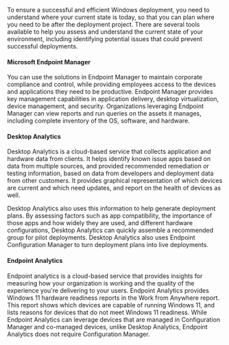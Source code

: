To ensure a successful and efficient Windows deployment, you need to understand where your current state is today, so that you can plan where you need to be after the deployment project. There are several tools available to help you assess and understand the current state of your environment, including identifying potential issues that could prevent successful deployments.

#### Microsoft Endpoint Manager

You can use the solutions in Endpoint Manager to maintain corporate compliance and control, while providing employees access to the devices and applications they need to be productive. Endpoint Manager provides key management capabilities in application delivery, desktop virtualization, device management, and security. Organizations leveraging Endpoint Manager can view reports and run queries on the assets it manages, including complete inventory of the OS, software, and hardware.

#### Desktop Analytics

Desktop Analytics is a cloud-based service that collects application and hardware data from clients. It helps identify known issue apps based on data from multiple sources, and provided recommended remediation or testing information, based on data from developers and deployment data from other customers. It provides graphical representation of which devices are current and which need updates, and report on the health of devices as well.

Desktop Analytics also uses this information to help generate deployment plans. By assessing factors such as app compatibility, the importance of those apps and how widely they are used, and different hardware configurations, Desktop Analytics can quickly assemble a recommended group for pilot deployments. Desktop Analytics also uses Endpoint Configuration Manager to turn deployment plans into live deployments.

#### Endpoint Analytics

Endpoint analytics is a cloud-based service that provides insights for measuring how your organization is working and the quality of the experience you're delivering to your users. Endpoint Analytics provides Windows 11 hardware readiness reports in the Work from Anywhere report. This report shows which devices are capable of running Windows 11, and lists reasons for devices that do not meet Windows 11 readiness. While Endpoint Analytics can leverage devices that are managed in Configuration Manager and co-managed devices, unlike Desktop Analytics, Endpoint Analytics does not require Configuration Manager.

#### 
